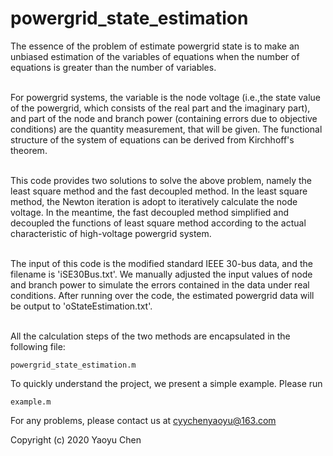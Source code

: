 # powergrid_state_estimation


The essence of the problem of estimate powergrid state is to make an unbiased estimation of the variables of equations when the number of equations is greater than the number of variables.


<br>For powergrid systems, the variable is the node voltage (i.e.,the state value of the powergrid, which consists of the real part and the imaginary part), and part of the node and branch power (containing errors due to objective conditions) are the quantity measurement, that will be given. The functional structure of the system of equations can be derived from Kirchhoff's theorem.


<br>This code provides two solutions to solve the above problem, namely the least square method and the fast decoupled method. In the least square method, the Newton iteration is adopt to iteratively calculate the node voltage. In the meantime, the fast decoupled method simplified and decoupled the functions of least square method according to the actual characteristic of high-voltage powergrid system.


<br>The input of this code is the modified standard IEEE 30-bus data, and the filename is 'iSE30Bus.txt'. We manually adjusted the input values of node and branch power to simulate the errors contained in the data under real conditions. After running over the code, the estimated powergrid data will be output to 'oStateEstimation.txt'.


<br>All the calculation steps of the two methods are encapsulated in the following file:
```
powergrid_state_estimation.m
```


To quickly understand the project, we present a simple example. Please run
```
example.m
```


For any problems, please contact us at cyychenyaoyu@163.com

Copyright (c) 2020 Yaoyu Chen
